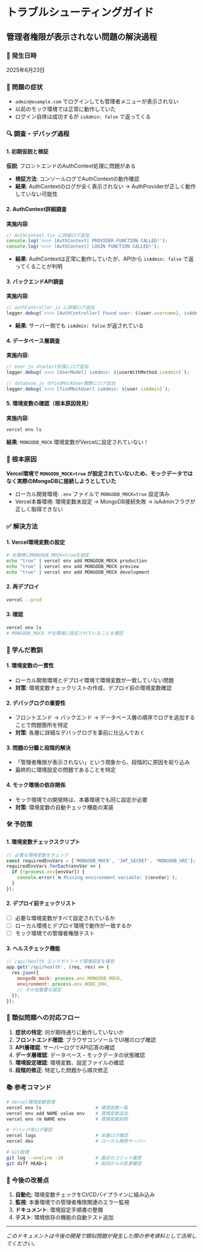 # トラブルシューティングガイド

## 管理者権限が表示されない問題の解決過程

### 📅 発生日時
2025年6月23日

### 🐛 問題の症状
- `admin@example.com` でログインしても管理者メニューが表示されない
- 以前のモック環境では正常に動作していた
- ログイン自体は成功するが `isAdmin: false` で返ってくる

### 🔍 調査・デバッグ過程

#### 1. 初期仮説と検証
**仮説**: フロントエンドのAuthContext処理に問題がある
- **検証方法**: コンソールログでAuthContextの動作確認
- **結果**: AuthContextのログが全く表示されない → AuthProviderが正しく動作していない可能性

#### 2. AuthContext詳細調査
**実施内容**:
```javascript
// AuthContext.tsx に詳細ログ追加
console.log('🔥🔥🔥 [AuthContext] PROVIDER FUNCTION CALLED!');
console.log('🔥🔥🔥 [AuthContext] LOGIN FUNCTION CALLED!');
```
- **結果**: AuthContextは正常に動作していたが、APIから `isAdmin: false` で返ってくることが判明

#### 3. バックエンドAPI調査
**実施内容**:
```javascript
// authController.js に詳細ログ追加
logger.debug(`🔥🔥🔥 [AuthController] Found user: ${user.username}, isAdmin: ${user.isAdmin}`);
```
- **結果**: サーバー側でも `isAdmin: false` が返されている

#### 4. データベース層調査
**実施内容**:
```javascript
// User.js のselect処理にログ追加
logger.debug(`🔥🔥🔥 [UserModel] isAdmin: ${userWithMethod.isAdmin}`);

// database.js のfindMockUser関数にログ追加
logger.debug(`🔥🔥🔥 [findMockUser] isAdmin: ${user.isAdmin}`);
```

#### 5. 環境変数の確認（根本原因発見）
**実施内容**:
```bash
vercel env ls
```
**結果**: `MONGODB_MOCK` 環境変数がVercelに設定されていない！

### 🎯 根本原因
**Vercel環境で `MONGODB_MOCK=true` が設定されていないため、モックデータではなく実際のMongoDBに接続しようとしていた**

- ローカル開発環境: `.env` ファイルで `MONGODB_MOCK=true` 設定済み
- Vercel本番環境: 環境変数未設定 → MongoDB接続失敗 → isAdminフラグが正しく取得できない

### ✅ 解決方法

#### 1. Vercel環境変数の設定
```bash
# 全環境にMONGODB_MOCK=trueを設定
echo "true" | vercel env add MONGODB_MOCK production
echo "true" | vercel env add MONGODB_MOCK preview
echo "true" | vercel env add MONGODB_MOCK development
```

#### 2. 再デプロイ
```bash
vercel --prod
```

#### 3. 確認
```bash
vercel env ls
# MONGODB_MOCK が全環境に設定されていることを確認
```

### 📝 学んだ教訓

#### 1. **環境変数の一貫性**
- ローカル開発環境とデプロイ環境で環境変数が一致していない問題
- **対策**: 環境変数チェックリストの作成、デプロイ前の環境変数確認

#### 2. **デバッグログの重要性**
- フロントエンド → バックエンド → データベース層の順序でログを追加することで問題箇所を特定
- **対策**: 各層に詳細なデバッグログを事前に仕込んでおく

#### 3. **問題の分離と段階的解決**
- 「管理者権限が表示されない」という現象から、段階的に原因を絞り込み
- 最終的に環境設定の問題であることを特定

#### 4. **モック環境の依存関係**
- モック環境での開発時は、本番環境でも同じ設定が必要
- **対策**: 環境変数の自動チェック機能の実装

### 🛠️ 予防策

#### 1. 環境変数チェックスクリプト
```javascript
// 必要な環境変数をチェック
const requiredEnvVars = ['MONGODB_MOCK', 'JWT_SECRET', 'MONGODB_URI'];
requiredEnvVars.forEach(envVar => {
  if (!process.env[envVar]) {
    console.error(`❌ Missing environment variable: ${envVar}`);
  }
});
```

#### 2. デプロイ前チェックリスト
- [ ] 必要な環境変数がすべて設定されているか
- [ ] ローカル環境とデプロイ環境で動作が一致するか
- [ ] モック環境での管理者権限テスト

#### 3. ヘルスチェック機能
```javascript
// /api/health エンドポイントで環境設定を確認
app.get('/api/health', (req, res) => {
  res.json({
    mongodb_mock: process.env.MONGODB_MOCK,
    environment: process.env.NODE_ENV,
    // その他重要な設定
  });
});
```

### 🔄 類似問題への対応フロー

1. **症状の特定**: 何が期待通りに動作していないか
2. **フロントエンド確認**: ブラウザコンソールでUI層のログ確認
3. **API層確認**: サーバーログでAPI応答の確認
4. **データ層確認**: データベース・モックデータの状態確認
5. **環境設定確認**: 環境変数、設定ファイルの確認
6. **段階的修正**: 特定した問題から順次修正

### 📚 参考コマンド

```bash
# Vercel環境変数管理
vercel env ls                    # 環境変数一覧
vercel env add NAME value env    # 環境変数追加
vercel env rm NAME env           # 環境変数削除

# デバッグ用ログ確認
vercel logs                      # 本番ログ確認
vercel dev                       # ローカル開発サーバー

# Git管理
git log --oneline -10            # 最近のコミット履歴
git diff HEAD~1                  # 前回からの変更確認
```

### 🎯 今後の改善点

1. **自動化**: 環境変数チェックをCI/CDパイプラインに組み込み
2. **監視**: 本番環境での管理者権限関連のエラー監視
3. **ドキュメント**: 環境設定手順書の整備
4. **テスト**: 環境依存の機能の自動テスト追加

---
*このドキュメントは今後の開発で類似問題が発生した際の参考資料として活用してください。* 